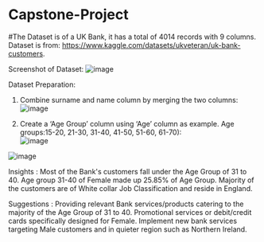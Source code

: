 # Capstone-Project

#The Dataset is of a UK Bank, it has a total of 4014 records with 9 columns. Dataset is from: https://www.kaggle.com/datasets/ukveteran/uk-bank-customers.

Screenshot of Dataset:
![image](https://github.com/SShamutha/Capstone-Project/assets/144893343/372c9502-f254-4a9f-9adc-191003099de6)


Dataset Preparation:
1)	Combine surname and name column by merging the two columns:
  ![image](https://github.com/SShamutha/Capstone-Project/assets/144893343/98c103f2-e68a-4b25-bdda-3b7691b2d4cf)


2)	Create a ‘Age Group’ column using ‘Age’ column as example. Age groups:15-20, 21-30, 31-40, 41-50, 51-60, 61-70):    
![image](https://github.com/SShamutha/Capstone-Project/assets/144893343/a6d1a964-87e8-464f-bd61-94182bb3c1d0)

![image](https://github.com/SShamutha/Capstone-Project/assets/144893343/173f4d87-1181-4b7c-886f-e3f85f296115)


Insights :
Most of the Bank's customers fall under the Age Group of 31 to 40.
Age group 31-40 of Female made up 25.85% of Age Group.
Majority of the customers are of White collar Job Classification and reside in England.


Suggestions :
Providing relevant Bank services/products catering to the majority of the Age Group of 31 to 40.
Promotional services or debit/credit cards specifically designed for Female. 
Implement new bank services targeting Male customers and in quieter region such as Northern Ireland. 

